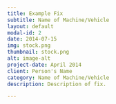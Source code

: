 ```yaml
---
title: Example Fix
subtitle: Name of Machine/Vehicle
layout: default
modal-id: 2
date: 2014-07-15
img: stock.png
thumbnail: stock.png
alt: image-alt
project-date: April 2014
client: Person's Name
category: Name of Machine/Vehicle
description: Description of fix.

---
```

